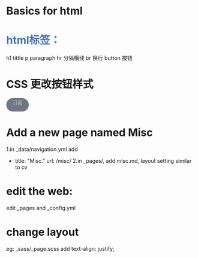 # Basics for html
<h1 id="title">
    html标签：
</h1>
<p>
    h1 tittle 
    p paragraph
    hr 分隔横线
    br 换行
    button 按钮
</p>

<h1>
    CSS 更改按钮样式
</h1>
<p>
   <style>
        /* id不重复 */
        #title{
           color:rgb(70, 112, 176);
        }
        button{
            color:rgb(187, 207, 149);
            background-color: aliceblue;
            width: 60px;
            height: 36px;
            border-radius: 18px;
            border-style:none;
            cursor:pointer; 
            /* <!-- 鼠标放到按钮变色 --> */
        }
        /* <!-- 设置变色颜色 --> */
        button:hover{
            background-color:rgb(rgb(41, 124, 180))
        }
        .subscribe-button{
            background-color: rgb(113, 118, 135);
        }
    </style>
</p>

<button class="subscribe-button">订阅

</button>

# Add a new page named Misc
1.in _data/navigation.yml add   
   - title: "Misc."
    url: /misc/
2.in _pages/, add misc.md, layout setting similar to cv

# edit the web:
edit _pages and _config.yml

# change layout
eg:
_sass/_page.scss 
add  text-align: justify;

